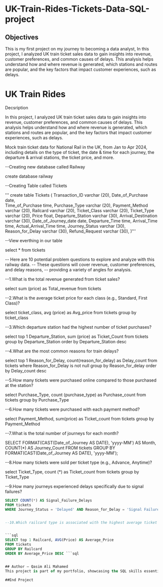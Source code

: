 # UK-Train-Rides-Tickets-Data-SQL-project

## Objectives

This is my first project on my journey to becoming a data analyst, In this project, I analyzed UK train ticket sales data to gain insights into revenue, customer preferences, and common causes of delays. This analysis helps understand how and where revenue is generated, which stations and routes are popular, and the key factors that impact customer experiences, such as delays.



# UK Train Rides

Decsription

In this project, I analyzed UK train ticket sales data to gain insights into revenue, customer preferences, and common causes of delays. This analysis helps understand how and where revenue is generated, which stations and routes are popular, and the key factors that impact customer experiences, such as delays.

Mock train ticket data for National Rail in the UK, from Jan to Apr 2024, including details on the type of ticket, the date & time for each journey, the departure & arrival stations, the ticket price, and more.




--Creating new database called Railway

create database railway


--Creating Table called Tickets

'''
create table Tickets (
Transaction_ID	varchar (20),
Date_of_Purchase date,	
Time_of_Purchase	time,
Purchase_Type	varchar (20),
Payment_Method	varchar (20),
Railcard	varchar (20),
Ticket_Class	varchar (20),
Ticket_Type	varchar (20),
Price	float,
Departure_Station	varchar (30),
Arrival_Destination	varchar (30),
Date_of_Journey_date date,
Departure_Time	time,
Arrival_Time	time,
Actual_Arrival_Time	 time,
Journey_Status	varchar (30),
Reason_for_Delay	varchar (30),
Refund_Request varchar (30),
)'''

--View everthing in our table

select * from tickets

-- Here are 10 potential problem questions to explore and analyze with this railway data.
-- These questions will cover revenue, customer preferences, and delay reasons, 
-- providing a variety of angles for analysis.


--1.What is the total revenue generated from ticket sales?

select 
	sum (price) as Total_revenue
from tickets


--2.What is the average ticket price for each class (e.g., Standard, First Class)?

select
	ticket_class, 
	avg (price) as Avg_price
from tickets
group by ticket_class

--3.Which departure station had the highest number of ticket purchases?

select top 1
	Departure_Station,
	sum (price) as Ticket_Count
from tickets
group by Departure_Station
order by Departure_Station desc


--4.What are the most common reasons for train delays?

select top 1
	Reason_for_Delay,
	count(reason_for_delay) as Delay_count
from tickets
where Reason_for_Delay is not null
group by Reason_for_delay
order by Delay_count desc


--5.How many tickets were purchased online compared to those purchased at the station?

select 
	Purchase_Type,
	count (purchase_type) as Purchase_count
from tickets
group by Purchase_Type	

--6.How many tickets were purchased with each payment method?

select 
	Payment_Method,
	sum(price) as Ticket_count
from tickets
group by Payment_Method


--7.What is the total number of journeys for each month?

SELECT FORMAT(CAST(Date_of_Journey AS DATE), 'yyyy-MM') AS Month, 
       COUNT(*) AS Journey_Count
FROM tickets
GROUP BY FORMAT(CAST(Date_of_Journey AS DATE), 'yyyy-MM');


--8.How many tickets were sold per ticket type (e.g., Advance, Anytime)?

select 
	Ticket_Type,
	count (*) as Ticket_count
from tickets
group by Ticket_Type


--9.How many journeys experienced delays specifically due to signal failures?

```sql
SELECT COUNT(*) AS Signal_Failure_Delays
FROM tickets
WHERE Journey_Status = 'Delayed' AND Reason_for_Delay = 'Signal Failure'; ```sql


--10.Which railcard type is associated with the highest average ticket price?


```sql
SELECT top 1 Railcard, AVG(Price) AS Average_Price
FROM tickets
GROUP BY Railcard
ORDER BY Average_Price DESC ```sql


## Author – Qasim Ali Mahamed
This project is part of my portfolio, showcasing the SQL skills essential for data analyst roles. If you have any questions, feedback, or would like to collaborate, feel free to get in touch!

##End Project
